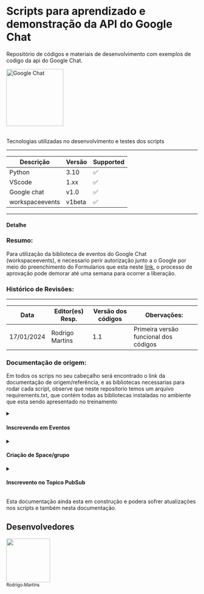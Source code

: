 # Scripts para aprendizado e demonstração da API do Google Chat

 Repositório de códigos e materiais de desenvolvimento com exemplos de codigo da api do Google Chat.

<p float="left">
  <img src="https://play-lh.googleusercontent.com/yC17R-QYEZLmTMB7hD8KRjnWu6pJ4qNsdNQibLw8Z07kyY08IRbS89z7kATx75SR9A" alt="Google Chat" width="150" />
</p>

<br>

<summary>Tecnologias utilizadas no desenvolvimento e testes dos scripts</summary>
<p>

---
|Descrição       | Versão  | Supported          |
| -------------- | ------- | ------------------ |
| Python         | 3.10    | :white_check_mark: |
| VScode         | 1.xx    | :white_check_mark: |
| Google chat    | v1.0    | :white_check_mark: |
| workspaceevents| v1beta  | :white_check_mark: |
---


</p>

<summary><h4>Detalhe</h4></summary>


### **Resumo:**
Para utilização da biblioteca de eventos do Google Chat (workspaceevents), e necessario perir autorização junto a o Google por meio do preenchimento do Formularios 
que esta neste [link](https://developers.google.com/workspace/preview?hl=pt-br#apply), o processo de aprovação pode demorar até uma semana para ocorrer a liberação.

### **Histórico de Revisões:**
---
|Data           |Editor(es) Resp.                           |Versão dos códigos    |Obervações:
|---------------|-------------------------------------------|----------------------|-----------------------------------------
|17/01/2024     |Rodrigo Martins                            |1.1                   |Primeira versão funcional dos códigos

### **Documentação de origem:**

Em todos os scrips no seu cabeçalho será encontrado o link da documentação de origem/referência, e as bibliotecas necessarias para rodar cada script, observe que neste
repositorio temos um arquivo requirements.txt, que contém todas as bibliotecas instaladas no ambiente que esta sendo apresentado no treinamento

<details><summary><h4>Inscrevendo em Eventos</h4></summary>
<p>Se já tiver inscrito no programa do beta e ja recebeu o email liberando os seus projetos para uso antecipado da API pode seguir os proximos passos.

O codigo para se inscrever em eventos de um grupo ou conversa especifica será o script `create_subscription.py` , observe que dentro do script você devera substituir alguns parametros conforme exemplo abaixo:</p>

1) Este código ira utilizar a autenticação de usuario, sendo assim gere a sua chave e informe o path substituindo o valor (< CREDENCIAL DE USUARIO AQUI >) no local informado abaixo:

```
flow = InstalledAppFlow.from_client_secrets_file('< CREDENCIAL DE USUARIO AQUI >', SCOPES)
```
2) E necessario informar o id do grupo que você deseja realizar a inscrição para receber os eventos, substitua o valor ('<ID DO GRUPO AQUI>') no local informado abaixo:

```
TARGET_RESOURCE = '//chat.googleapis.com/spaces/<ID DO GRUPO AQUI>'
```
3) Além da autenticação do usuario e necessario uma chave que sera adicionada na url Discorey_service, alterando o valor ('< SUA CHAVE DE API AQUI >') no local informado abaixo:
```
DISCOVERY_SERVICE_URL = 'https://workspaceevents.googleapis.com/$discovery/rest?version=v1beta&labels=DEVELOPER_PREVIEW&key=< SUA CHAVE DE API AQUI >'
```

4) Instale as bibliotecas
```
 pip3 install --upgrade google-api-python-client google-auth-oauthlib
```

5) Execute o Script
```
py create_subscription.py
```

Neste momento será aberto uma janela no seu navegador para efetuar o login e conceder autorização para o seu aplicativo executar a inscrição, se tudo der certo ele ira retornar um json com os dados da inscrição.

E importante guardar estes dados para monitorar o tempo da inscrição e se caso necessario precise excluir ela, você vai precisar do id desta inscrição.

Documentação de referência esta neste [link](https://developers.google.com/workspace/events/guides/create-subscription?hl=pt-br) 
</details>
<details><summary><h4>Criação de Space/grupo</h4></summary>
O codigo para criação de spaces/grupo  `space_create.py` , observe que dentro do script você devera substituir alguns parametros conforme exemplo abaixo:</p>

1) Este código ira utilizar a autenticação de usuario, sendo assim gere a sua chave e informe o path substituindo o valor (< CREDENCIAL DE USUARIO AQUI >) no local informado abaixo:

```
flow = InstalledAppFlow.from_client_secrets_file('< CREDENCIAL DE USUARIO AQUI >', SCOPES)
```
2) Verifique a documentação deste link, para validar os parametros que devem ser preenchidos para a criação do seu space, abaixo um exemplo de como ficaria apos o preenchimento

```
{
        "spaceThreadingState":"GROUPED_MESSAGES",
        "externalUserAllowed": 'false',
        "displayName": "Criação de Space via API - Magalu",
        "singleUserBotDm": 'false',
        "spaceType": "SPACE",
        "name": "Space criado via API - 3",
        "spaceDetails": {
            "description": "Descrição do Space Criado via API - 3",
            "guidelines": "guidelines Teste criação API"
        }
      }
```

3) Instale as bibliotecas
```
 pip3 install --upgrade google-api-python-client google-auth-oauthlib
```

4) Execute o Script
```
py space_create.py
```

Neste momento será aberto uma janela no seu navegador para efetuar o login e conceder autorização para o seu aplicativo executar a inscrição, se tudo der certo ele ira retornar um json com os dados da inscrição.

E importante guardar estes dados para monitorar o tempo da inscrição e se caso necessario precise excluir ela, você vai precisar do id desta inscrição.

Documentação de referência esta neste [link](https://developers.google.com/chat/api/guides/v1/spaces/create?hl=pt-br) , para o detalhamento dos campos para criação do space esta neste [link](https://developers.google.com/chat/api/reference/rest/v1/spaces?hl=pt-br#Space.HistoryState)
</details>
<details><summary><h4>Inscrevento no Topico PubSub</h4></summary>
O codigo para se inscrever como ouvinte no pubsub `subscriber.py` , observe que dentro do script você devera substituir alguns parametros conforme exemplo abaixo:</p>

1) Este código ira utilizar a autenticação de app, sendo assim gere a sua chave e informe o path substituindo o valor (< SUA SERVICE ACCOUNT AQUI>) no local informado abaixo:

```
service_account_info = json.load(open("< SUA SERVICE ACCOUNT AQUI>"))
```
2) E necessario informar o id do projeto o topico e o subscribe id altere estes parametros que estão no inicio do script conforme demonstrado abaixo:

```
project_id = "< ID DO SEU PROJETO AQUI >"
topic_id = "< ID DO SEU TOPICO AQUI >"
subscription_id = "< ID DO SEU SUBSCRIPTION ID AQUI >"
```

4) Instale as bibliotecas
```
pip install google-cloud-pubsub
```

5) Execute o Script
```
py subscriber.py
```

Este script ira receber os eventos enviados pelo pub/sub e serão impressos na tela, você devera implementar a sua logica para fazer alguma coisa com os eventos recebidos

Documentação de referência esta neste [link](https://cloud.google.com/python/docs/reference/pubsub/latest) 
</details>

</p>
<p>Esta documentação ainda esta em construção e podera sofrer atualizações nos scripts e também nesta documentação.</p>



## Desenvolvedores

[<img src="https://avatars.githubusercontent.com/u/104507765?s=400&u=b8026e33ffc0c66417c4edeed939de0f46a40894&v=4" width=115><br><sub>Rodrigo Martins</sub>](https://github.com/rodrigo-martins-multiedro)<br>
